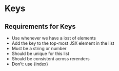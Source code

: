# Keys
## Requirements for Keys
- Use whenever we have a lost of elements
- Add the key to the top-most JSX element in the list
- Must be a string or number
- Should be unique for this list
- Should be consistent across rerenders
- Don't: use {index}
